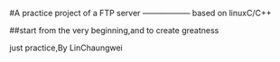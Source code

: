 #A practice project of a FTP server —————— based on linuxC/C++


##start from the very beginning,and to create greatness

just practice,By LinChaungwei